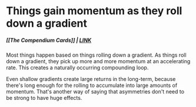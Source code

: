 # Things gain momentum as they roll down a gradient

##### [[The Compendium Cards]] | [LINK](https://thecompendium.cards/c/gain-momentum-roll-down-gradient)

Most things happen based on things rolling down a gradient. As things roll down a gradient, they pick up more and more momentum at an accelerating rate. This creates a naturally occurring compounding loop.

Even shallow gradients create large returns in the long-term, because there's long enough for the rolling to accumulate into large amounts of momentum. That's another way of saying that asymmetries don't need to be strong to have huge effects.
